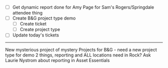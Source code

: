 - [ ] Get dynamic report done for Amy Page for Sam's Rogers/Springdale attendee thing
- [ ] Create B&G project type demo
	- [ ] Create ticket
	- [ ] Create project type
- [ ] Update today's tickets

---

New mysterious project of mystery
Projects for B&G - need a new project type for demo
2 things, reporting and ALL locations need in Rock?
Ask Laurie Nystrom about reporting in Asset Essentials
